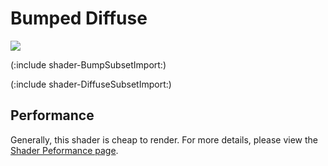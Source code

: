 Bumped Diffuse
==============



![](http://docwiki.hq.unity3d.com/uploads/Main/Shaders./Shader-NormalBump.png)  

(:include shader-BumpSubsetImport:)

(:include shader-DiffuseSubsetImport:)

Performance
-----------


Generally, this shader is cheap to render.  For more details, please view the [Shader Peformance page](shader-Performance.md).
